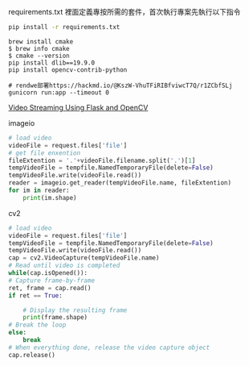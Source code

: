 requirements.txt 裡面定義專按所需的套件，首次執行專案先執行以下指令

```bash
pip install -r requirements.txt
```

```
brew install cmake
$ brew info cmake
$ cmake --version
pip install dlib==19.9.0
pip install opencv-contrib-python
```

```
# rendwe部署https://hackmd.io/@KszW-VhuTFiRIBfviwcT7Q/r1ZCbfSLj
gunicorn run:app --timeout 0
```



[Video Streaming Using Flask and OpenCV](https://medium.datadriveninvestor.com/video-streaming-using-flask-and-opencv-c464bf8473d6)




imageio
```py
# load video
videoFile = request.files['file']
# get file enxention
fileExtention = '.'+videoFile.filename.split('.')[1]
tempVideoFile = tempfile.NamedTemporaryFile(delete=False)
tempVideoFile.write(videoFile.read())
reader = imageio.get_reader(tempVideoFile.name, fileExtention)
for im in reader:
    print(im.shape)
```

cv2
```py
# load video
videoFile = request.files['file']
tempVideoFile = tempfile.NamedTemporaryFile(delete=False)
tempVideoFile.write(videoFile.read())
cap = cv2.VideoCapture(tempVideoFile.name)
# Read until video is completed
while(cap.isOpened()):
# Capture frame-by-frame
ret, frame = cap.read()
if ret == True:

    # Display the resulting frame
    print(frame.shape)
# Break the loop
else: 
    break
# When everything done, release the video capture object
cap.release()
```